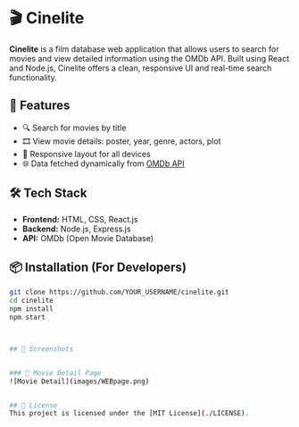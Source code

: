# 🎬 Cinelite

**Cinelite** is a film database web application that allows users to search for movies and view detailed information using the OMDb API. Built using React and Node.js, Cinelite offers a clean, responsive UI and real-time search functionality.

## 🚀 Features
- 🔍 Search for movies by title
- 🎞️ View movie details: poster, year, genre, actors, plot
- 📱 Responsive layout for all devices
- 🌐 Data fetched dynamically from [OMDb API](https://www.omdbapi.com/)

## 🛠️ Tech Stack
- **Frontend:** HTML, CSS, React.js
- **Backend:** Node.js, Express.js
- **API:** OMDb (Open Movie Database)

## 📦 Installation (For Developers)

```bash
git clone https://github.com/YOUR_USERNAME/cinelite.git
cd cinelite
npm install
npm start



## 📸 Screenshots


### 🎥 Movie Detail Page
![Movie Detail](images/WEBpage.png)


## 📄 License
This project is licensed under the [MIT License](./LICENSE).
